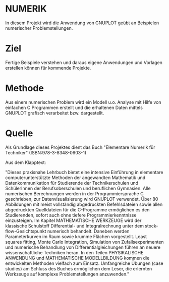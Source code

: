 NUMERIK
=======

In diesem Projekt wird die Anwendung von GNUPLOT geübt an Beispielen numerischer Problemstellungen.

Ziel
====

Fertige Beispiele verstehen und daraus eigene Anwendungen und Vorlagen erstellen können für kommende Projekte.

Methode
=======

Aus einem numerischen Problem wird ein Modell u.o. Analyse mit Hilfe von einfachen C Programmen erstellt und die erhaltenen Daten mittels GNUPLOT grafisch verarbeitet bzw. dargestellt.

Quelle
======

Als Grundlage dieses Projektes dient das Buch "Elementare Numerik für Techniker" (ISBN:978-3-8348-0603-1)

Aus dem Klapptext:

"Dieses praxisnahe Lehrbuch bietet eine intensive Einführung in elementare computerunterstützte Methoden der angewandten Mathematik und Datenkommunikation für Studierende der Technikerschulen und SchülerInnen der Berufsoberschulen und beruflichen Gymnasien. Alle numerischen Berechnungen werden in der Programmiersprache C geschrieben, zur Datenvisualisierung wird GNUPLOT verwendet. Über 80 Abbildungen mit meist vollständig abgedruckten Befehlsdateien sowie allen abgedruckten Quelldateien für die C-Programme ermöglichen es den Studierenden, sofort auch ohne tiefere Programmierkenntnisse einzusteigen. Im Kapitel MATHEMATISCHE WERKZEUGE wird der klassische Schulstoff Differential- und Integralrechnung unter dem stock-flow-Gesichtspunkt numerisch behandelt. Daneben werden Parameterkurven im Raum sowie krumme Flächen vorgestellt. Least squares fitting, Monte Carlo Integration, Simulation von Zufallsexperimenten und numerische Behandlung von Differentialgleichungen führen an neuere wissenschaftliche Techniken heran. In den Teilen PHYSIKALISCHE ANWENDUNG und MATHEMATISCHE MODELLBILDUNG kommen die entwickelten Methoden vielfach zum Einsatz. Umfangreiche Übungen (case studies) am Schluss des Buches ermöglichen dem Leser, die erlernten Werkzeuge auf komplexe Problemstellungen anzuwenden."


